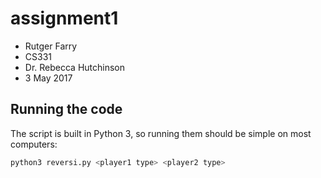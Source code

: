 # assignment1
- Rutger Farry
- CS331
- Dr. Rebecca Hutchinson
- 3 May 2017

## Running the code
The script is built in Python 3, so running them should be simple on most computers:
```bash
python3 reversi.py <player1 type> <player2 type>
```

